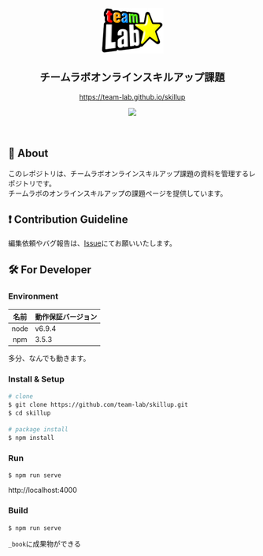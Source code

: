 <p align="center">
  <img src="images/logo.jpg" alt="team-lab" />
  <h2 align="center">チームラボオンラインスキルアップ課題</h2>
  <p align="center">
    <a align="center" href="https://team-lab.github.io/skillup">
      https://team-lab.github.io/skillup
    </a>
  </p>
  <p align="center">
    <a href="https://circleci.com/gh/team-lab/skillup"><img src="https://circleci.com/gh/team-lab/skillup.svg?style=svg"/></a>
  </p>
  <br>
</p>


## 💬 About

このレポジトリは、チームラボオンラインスキルアップ課題の資料を管理するレポジトリです。  
チームラボのオンラインスキルアップの課題ページを提供しています。


## ❗ Contribution Guideline

編集依頼やバグ報告は、[Issue](https://github.com/team-lab/skillup/issues)にてお願いいたします。


## 🛠  For Developer

### Environment

|名前|動作保証バージョン|
|:-:|:-|
|node|v6.9.4|
|npm|3.5.3|

多分、なんでも動きます。

### Install & Setup

```bash
# clone
$ git clone https://github.com/team-lab/skillup.git
$ cd skillup

# package install
$ npm install
```

### Run

```
$ npm run serve
```
http://localhost:4000

### Build

```
$ npm run serve
```

`_book`に成果物ができる


